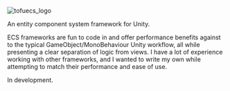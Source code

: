 ![tofuecs_logo](https://user-images.githubusercontent.com/8916588/138935335-b886c2c1-06c1-4043-a546-73b213b4ce55.png)

An entity component system framework for Unity. 

ECS frameworks are fun to code in and offer performance benefits against to the typical GameObject/MonoBehaviour Unity workflow, all while presenting a clear separation of logic from views. I have a lot of experience working with other frameworks, and I wanted to write my own while attempting to match their performance and ease of use.

In development.
